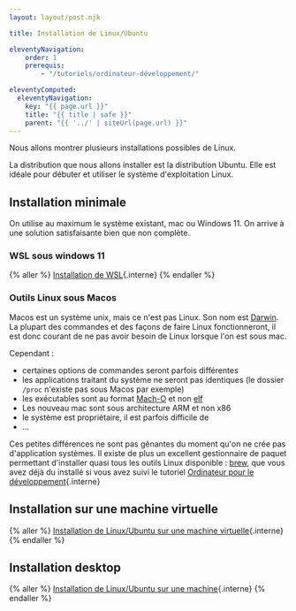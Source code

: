 ```yaml
---
layout: layout/post.njk

title: Installation de Linux/Ubuntu

eleventyNavigation:
    order: 1
    prerequis:
        - "/tutoriels/ordinateur-développement/"

eleventyComputed:
  eleventyNavigation:
    key: "{{ page.url }}"
    title: "{{ title | safe }}"
    parent: "{{ '../' | siteUrl(page.url) }}"
---
```


Nous allons montrer plusieurs installations possibles de Linux.

La distribution que nous allons installer est la distribution Ubuntu. Elle est idéale pour débuter et utiliser le système d'exploitation Linux.

## Installation minimale

On utilise au maximum le système existant, mac ou Windows 11. On arrive à une solution satisfaisante bien que non complète.

### WSL sous windows 11

{% aller %}
[Installation de WSL](./wsl){.interne}
{% endaller %}

### Outils Linux sous Macos

Macos est un système unix, mais ce n'est pas Linux. Son nom est [Darwin](https://fr.wikipedia.org/wiki/Darwin_(informatique)). La plupart des commandes et des façons de faire Linux fonctionneront, il est donc courant de ne pas avoir besoin de Linux lorsque l'on est sous mac.

Cependant :

* certaines options de commandes seront parfois différentes
* les applications traitant du système ne seront pas identiques (le dossier `/proc` n'existe pas sous Macos par exemple)
* les exécutables sont au format [Mach-O](https://fr.wikipedia.org/wiki/Mach-O) et non [elf](https://en.wikipedia.org/wiki/Executable_and_Linkable_Format)
* Les nouveau mac sont sous architecture ARM et non x86
* le système est propriétaire, il est parfois difficile de
* ...

Ces petites différences ne sont pas gênantes du moment qu'on ne crée pas d'application systèmes. Il existe de plus un excellent gestionnaire de paquet permettant d'installer quasi tous les outils Linux disponible : [brew](https://brew.sh/index_fr), que vous avez déjà du installé si vous avez suivi le tutoriel [Ordinateur pour le développement](../../../Tutoriels/ordinateur-développement/){.interne}

## Installation sur une machine virtuelle

{% aller %}
[Installation de Linux/Ubuntu sur une machine virtuelle](./VM){.interne}
{% endaller %}

## Installation desktop

{% aller %}
[Installation de Linux/Ubuntu sur une machine](./desktop){.interne}
{% endaller %}
